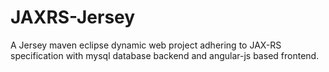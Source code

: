 JAXRS-Jersey
============

A Jersey maven eclipse dynamic web project adhering to JAX-RS specification with mysql database backend and angular-js based frontend.

